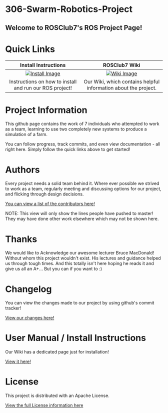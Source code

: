 306-Swarm-Robotics-Project
==========================
Welcome to ROSClub7's ROS Project Page!
--------------------------------------
# Quick Links
<!-- If you add quicklinks, use http://www.iconarchive.com/ to search for icons. I used 72x72. Most images on this site are either free or GNU. So we're sweet as using them. -->
Install Instructions|ROSClub7 Wiki
:-----------:|:----------:
[![Install Image](http://icons.iconarchive.com/icons/saki/snowish/72/Install-icon.png)](https://github.com/TomHulme/306-Swarm-Robotics-Project/wiki/User-Manual)|[![Wiki Image](http://icons.iconarchive.com/icons/dakirby309/windows-8-metro/72/Web-Wikipedia-alt-1-Metro-icon.png)](https://github.com/TomHulme/306-Swarm-Robotics-Project/wiki)
Instructions on how to install and run our ROS project! | Our Wiki, which contains helpful information about the project.

# Project Information

This github page contains the work of 7 individuals who attempted to work as a team, learning to use two completely new systems to produce a simulation of a farm.

You can follow progress, track commits, and even view documentation - all right here. Simply follow the quick links above to get started!

# Authors

Every project needs a solid team behind it. Where ever possible we strived to work as a team, regularly meeting and discussing options for our project, and flicking through design decisions.

[You can view a list of the contributors here!](https://github.com/TomHulme/306-Swarm-Robotics-Project/graphs/contributors)

NOTE: This view will only show the lines people have pushed to master! They may have done other work elsewhere which may not be shown here.

# Thanks

We would like to Acknowledge our awesome lecturer Bruce MacDonald! Without whom this project wouldn't exist. His lectures and guidance helped us through tough times. And this totally isn't here hoping he reads it and give us all an A+... But you can if you want to :)

# Changelog

You can view the changes made to our project by using github's commit tracker!

[View our changes here!](https://github.com/TomHulme/306-Swarm-Robotics-Project/commits/master)

# User Manual / Install Instructions

Our Wiki has a dedicated page just for installation!

[View it here!](https://github.com/TomHulme/306-Swarm-Robotics-Project/wiki/Install-Instructions)

# License

This project is distributed with an Apache License.

[View the full License information here](https://github.com/TomHulme/306-Swarm-Robotics-Project/blob/master/LICENSE)
